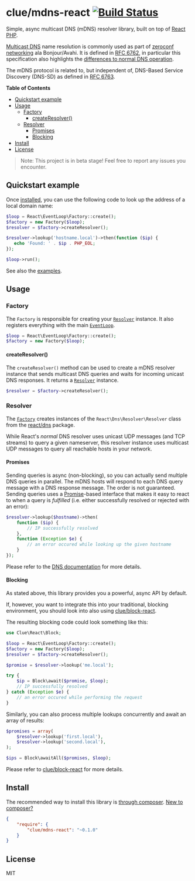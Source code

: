 # clue/mdns-react [![Build Status](https://travis-ci.org/clue/php-mdns-react.svg?branch=master)](https://travis-ci.org/clue/php-mdns-react)

Simple, async multicast DNS (mDNS) resolver library, built on top of [React PHP](http://reactphp.org/).

[Multicast DNS](http://www.multicastdns.org/) name resolution is commonly used
as part of [zeroconf networking](http://en.wikipedia.org/wiki/Zero-configuration_networking)
ala Bonjour/Avahi.
It is defined in [RFC 6762](http://tools.ietf.org/html/rfc6762), in particular
this specification also highlights the
[differences to normal DNS operation](http://tools.ietf.org/html/rfc6762#section-19). 

The mDNS protocol is related to, but independent of, DNS-Based Service Discovery (DNS-SD)
as defined in [RFC 6763](http://tools.ietf.org/html/rfc6763).

**Table of Contents**

* [Quickstart example](#quickstart-example)
* [Usage](#usage)
  * [Factory](#factory)
    * [createResolver()](#createresolver)
  * [Resolver](#resolver)
    * [Promises](#promises)
    * [Blocking](#blocking)
* [Install](#install)
* [License](#license)

> Note: This project is in beta stage! Feel free to report any issues you encounter.

## Quickstart example

Once [installed](#install), you can use the following code to look up the address of a local domain name:

```php
$loop = React\EventLoop\Factory::create();
$factory = new Factory($loop);
$resolver = $factory->createResolver();

$resolver->lookup('hostname.local')->then(function ($ip) {
   echo 'Found: ' . $ip . PHP_EOL;
});

$loop->run();
```

See also the [examples](examples).

## Usage

### Factory

The `Factory` is responsible for creating your [`Resolver`](#resolver) instance.
It also registers everything with the main [`EventLoop`](https://github.com/reactphp/event-loop#usage).

```php
$loop = React\EventLoop\Factory::create();
$factory = new Factory($loop);
```

#### createResolver()

The `createResolver()` method can be used to create a mDNS resolver instance that sends multicast DNS queries and waits for incoming unicast DNS responses. It returns a [`Resolver`](#resolver) instance.

```php
$resolver = $factory->createResolver();
```

### Resolver

The [`Factory`](#factory) creates instances of the `React\Dns\Resolver\Resolver` class from the [react/dns](https://github.com/reactphp/dns) package.

While React's *normal* DNS resolver uses unicast UDP messages (and TCP streams) to query a given nameserver,
this resolver instance uses multicast UDP messages to query all reachable hosts in your network.

#### Promises

Sending queries is async (non-blocking), so you can actually send multiple DNS queries in parallel.
The mDNS hosts will respond to each DNS query message with a DNS response message. The order is not guaranteed.
Sending queries uses a [Promise](https://github.com/reactphp/promise)-based interface that makes it easy to react to when a query is *fulfilled*
(i.e. either successfully resolved or rejected with an error):

```php
$resolver->lookup($hostname)->then(
    function ($ip) {
        // IP successfully resolved
    },
    function (Exception $e) {
        // an error occured while looking up the given hostname
    }
});
```

Please refer to the [DNS documentation](https://github.com/reactphp/dns#readme) for more details.

#### Blocking

As stated above, this library provides you a powerful, async API by default.

If, however, you want to integrate this into your traditional, blocking environment,
you should look into also using [clue/block-react](https://github.com/clue/php-block-react).

The resulting blocking code could look something like this:

```php
use Clue\React\Block;

$loop = React\EventLoop\Factory::create();
$factory = new Factory($loop);
$resolver = $factory->createResolver();

$promise = $resolver->lookup('me.local');

try {
    $ip = Block\await($promise, $loop);
    // IP successfully resolved
} catch (Exception $e) {
    // an error occured while performing the request
}
```

Similarly, you can also process multiple lookups concurrently and await an array of results:

```php
$promises = array(
    $resolver->lookup('first.local'),
    $resolver->lookup('second.local'),
);

$ips = Block\awaitAll($promises, $loop);
```

Please refer to [clue/block-react](https://github.com/clue/php-block-react#readme) for more details.

## Install

The recommended way to install this library is [through composer](http://getcomposer.org). [New to composer?](http://getcomposer.org/doc/00-intro.md)

```JSON
{
    "require": {
        "clue/mdns-react": "~0.1.0"
    }
}
```

## License

MIT

